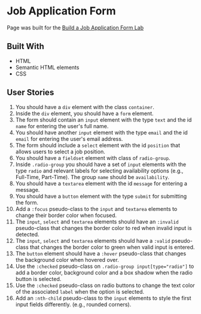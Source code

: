 # Job Application Form

Page was built for the [Build a Job Application Form Lab](https://www.freecodecamp.org/learn/full-stack-developer/lab-job-application-form/lab-job-application-form)

## Built With

- HTML
- Semantic HTML elements
- CSS

## User Stories

1. You should have a `div` element with the class `container`.
2. Inside the `div` element, you should have a `form` element.
3. The form should contain an `input` element with the type `text` and the id `name` for entering the user's full name.
4. You should have another `input` element with the type `email` and the id `email` for entering the user's email address.
5. The form should include a `select` element with the id `position` that allows users to select a job position.
6. You should have a `fieldset` element with class of `radio-group`.
7. Inside `.radio-group` you should have a set of `input` elements with the type `radio` and relevant labels for selecting availability options (e.g., Full-Time, Part-Time). The group `name` should be `availability`.
8. You should have a `textarea` element with the id `message` for entering a message.
9. You should have a `button` element with the type `submit` for submitting the form.
10. Add a `:focus` pseudo-class to the `input` and `textarea` elements to change their border color when focused.
11. The `input`, `select` and `textarea` elements should have an `:invalid` pseudo-class that changes the border color to red when invalid input is detected.
12. The `input`, `select` and `textarea` elements should have a `:valid` pseudo-class that changes the border color to green when valid input is entered.
13. The `button` element should have a `:hover` pseudo-class that changes the background color when hovered over.
14. Use the `:checked` pseudo-class on `.radio-group input[type="radio"]` to add a border color, background color and a box shadow when the radio button is selected.
15. Use the `:checked` pseudo-class on radio buttons to change the text color of the associated `label` when the option is selected.
16. Add an `:nth-child` pseudo-class to the `input` elements to style the first input fields differently. (e.g., rounded corners).
